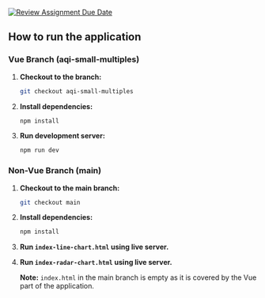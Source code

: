 [![Review Assignment Due Date](https://classroom.github.com/assets/deadline-readme-button-24ddc0f5d75046c5622901739e7c5dd533143b0c8e959d652212380cedb1ea36.svg)](https://classroom.github.com/a/aIBftyMV)

## How to run the application

### Vue Branch (aqi-small-multiples)

1. **Checkout to the branch:**

   ```bash
   git checkout aqi-small-multiples
   ```

2. **Install dependencies:**

   ```bash
   npm install
   ```

3. **Run development server:**

   ```bash
   npm run dev
   ```

### Non-Vue Branch (main)

1. **Checkout to the main branch:**

   ```bash
   git checkout main
   ```

2. **Install dependencies:**

   ```bash
   npm install
   ```

3. **Run `index-line-chart.html` using live server.**

4. **Run `index-radar-chart.html` using live server.**

   **Note:** `index.html` in the main branch is empty as it is covered by the Vue part of the application.

